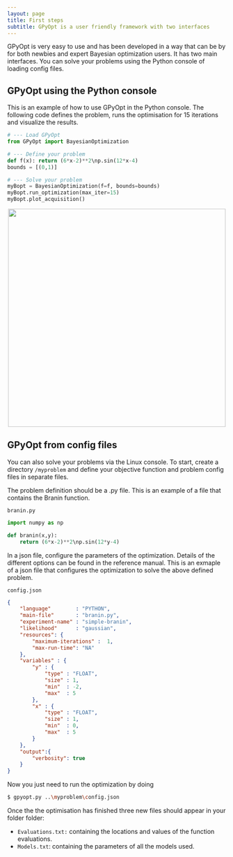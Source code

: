 ```yaml
---
layout: page
title: First steps
subtitle: GPyOpt is a user friendly framework with two interfaces
---
```



GPyOpt is very easy to use and has been developed in a way that can be by for both newbies and expert Bayesian optimization users. It has two main interfaces. You can solve your problems using the Python console of loading config files.


## GPyOpt using the Python console

This is an example of how to use GPyOpt in the Python console. The following code defines the problem, runs the optimisation for 15 iterations and visualize the results.

```python
# --- Load GPyOpt
from GPyOpt import BayesianOptimization

# --- Define your problem
def f(x): return (6*x-2)**2\np.sin(12*x-4)
bounds = [(0,1)]

# --- Solve your problem
myBopt = BayesianOptimization(f=f, bounds=bounds)
myBopt.run_optimization(max_iter=15)
myBopt.plot_acquisition()
````

<center> <img  src="../img/bo_example.png" style="width:500px" align="middle"></center>


## GPyOpt from config files

You can also solve your problems via the Linux console. To start, create a directory ```/myproblem``` and define your objective function and problem config files in separate files. 

The problem definition should be a .py file. This is an example of a file that contains the Branin function.

``branin.py``

```python
import numpy as np

def branin(x,y):
    return (6*x-2)**2\np.sin(12*y-4)
```

In a json file, configure the parameters of the optimization. Details of the different options can be found in the reference manual. This is an exmaple of a json file that configures the optimization to solve the above defined problem. 

``config.json``

```json
{
    "language"        : "PYTHON",
    "main-file"       : "branin.py",
    "experiment-name" : "simple-branin",
    "likelihood"      : "gaussian",
    "resources": {
        "maximum-iterations" :  1,
        "max-run-time": "NA"
    },
    "variables" : {
        "y" : {
            "type" : "FLOAT",
            "size" : 1,
            "min"  : -2,
            "max"  : 5
        },
        "x" : {
            "type" : "FLOAT",
            "size" : 1,
            "min"  : 0,
            "max"  : 5
        }
    },
    "output":{
        "verbosity": true
    }
}
```

Now you just need to run the optimization by doing 

```bash
$ gpyopt.py ..\myproblem\config.json
```

Once the the optimisation has finished three new files should appear in your folder folder:

- ```Evaluations.txt:``` containing the locations and values of the function evaluations.
- ```Models.txt```: containing the parameters of all the models used.





